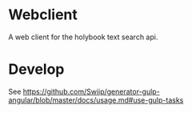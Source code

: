 Webclient
=========

A web client for the holybook text search api. 

# Develop

See https://github.com/Swiip/generator-gulp-angular/blob/master/docs/usage.md#use-gulp-tasks